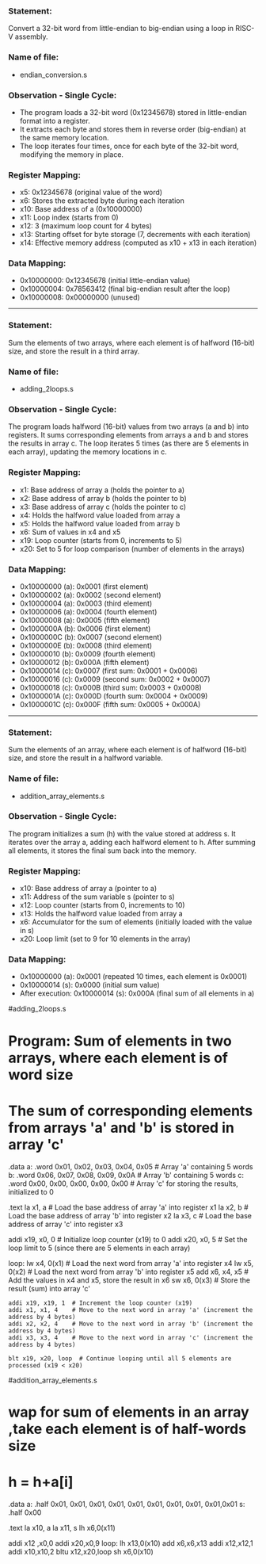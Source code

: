### Statement:
Convert a 32-bit word from little-endian to big-endian using a loop in RISC-V assembly.

### Name of file:
- endian_conversion.s

### Observation - Single Cycle:

- The program loads a 32-bit word (0x12345678) stored in little-endian format into a register.
- It extracts each byte and stores them in reverse order (big-endian) at the same memory location.
- The loop iterates four times, once for each byte of the 32-bit word, modifying the memory in place.

### Register Mapping:
- x5: 0x12345678 (original value of the word)
- x6: Stores the extracted byte during each iteration
- x10: Base address of a (0x10000000)
- x11: Loop index (starts from 0)
- x12: 3 (maximum loop count for 4 bytes)
- x13: Starting offset for byte storage (7, decrements with each iteration)
- x14: Effective memory address (computed as x10 + x13 in each iteration)

### Data Mapping:
- 0x10000000: 0x12345678 (initial little-endian value)
- 0x10000004: 0x78563412 (final big-endian result after the loop)
- 0x10000008: 0x00000000 (unused)
------------------------------------------------------------------------------------------------------------------------

### Statement:
Sum the elements of two arrays, where each element is of halfword (16-bit) size, and store the result in a third array.

### Name of file:
- adding_2loops.s

### Observation - Single Cycle:
The program loads halfword (16-bit) values from two arrays (a and b) into registers.
It sums corresponding elements from arrays a and b and stores the results in array c.
The loop iterates 5 times (as there are 5 elements in each array), updating the memory locations in c.

### Register Mapping:
- x1: Base address of array a (holds the pointer to a)
- x2: Base address of array b (holds the pointer to b)
- x3: Base address of array c (holds the pointer to c)
- x4: Holds the halfword value loaded from array a
- x5: Holds the halfword value loaded from array b
- x6: Sum of values in x4 and x5
- x19: Loop counter (starts from 0, increments to 5)
- x20: Set to 5 for loop comparison (number of elements in the arrays)

### Data Mapping:
- 0x10000000 (a): 0x0001 (first element)
- 0x10000002 (a): 0x0002 (second element)
- 0x10000004 (a): 0x0003 (third element)
- 0x10000006 (a): 0x0004 (fourth element)
- 0x10000008 (a): 0x0005 (fifth element)
- 0x1000000A (b): 0x0006 (first element)
- 0x1000000C (b): 0x0007 (second element)
- 0x1000000E (b): 0x0008 (third element)
- 0x10000010 (b): 0x0009 (fourth element)
- 0x10000012 (b): 0x000A (fifth element)
- 0x10000014 (c): 0x0007 (first sum: 0x0001 + 0x0006)
- 0x10000016 (c): 0x0009 (second sum: 0x0002 + 0x0007)
- 0x10000018 (c): 0x000B (third sum: 0x0003 + 0x0008)
- 0x1000001A (c): 0x000D (fourth sum: 0x0004 + 0x0009)
- 0x1000001C (c): 0x000F (fifth sum: 0x0005 + 0x000A)
------------------------------------------------------------------------------------------------------------------------

### Statement:
Sum the elements of an array, where each element is of halfword (16-bit) size, and store the result in a halfword variable.

### Name of file:
- addition_array_elements.s

### Observation - Single Cycle:
The program initializes a sum (h) with the value stored at address s.
It iterates over the array a, adding each halfword element to h.
After summing all elements, it stores the final sum back into the memory.

### Register Mapping:
- x10: Base address of array a (pointer to a)
- x11: Address of the sum variable s (pointer to s)
- x12: Loop counter (starts from 0, increments to 10)
- x13: Holds the halfword value loaded from array a
- x6: Accumulator for the sum of elements (initially loaded with the value in s)
- x20: Loop limit (set to 9 for 10 elements in the array)

### Data Mapping:
- 0x10000000 (a): 0x0001 (repeated 10 times, each element is 0x0001)
- 0x10000014 (s): 0x0000 (initial sum value)
- After execution:
  0x10000014 (s): 0x000A (final sum of all elements in a)



#adding_2loops.s
# Program: Sum of elements in two arrays, where each element is of word size
# The sum of corresponding elements from arrays 'a' and 'b' is stored in array 'c'

.data
a: .word 0x01, 0x02, 0x03, 0x04, 0x05   # Array 'a' containing 5 words
b: .word 0x06, 0x07, 0x08, 0x09, 0x0A   # Array 'b' containing 5 words
c: .word 0x00, 0x00, 0x00, 0x00, 0x00   # Array 'c' for storing the results, initialized to 0

.text
la x1, a            # Load the base address of array 'a' into register x1
la x2, b            # Load the base address of array 'b' into register x2
la x3, c            # Load the base address of array 'c' into register x3

addi x19, x0, 0     # Initialize loop counter (x19) to 0
addi x20, x0, 5     # Set the loop limit to 5 (since there are 5 elements in each array)

loop:
    lw x4, 0(x1)     # Load the next word from array 'a' into register x4
    lw x5, 0(x2)     # Load the next word from array 'b' into register x5
    add x6, x4, x5   # Add the values in x4 and x5, store the result in x6
    sw x6, 0(x3)     # Store the result (sum) into array 'c'

    addi x19, x19, 1  # Increment the loop counter (x19)
    addi x1, x1, 4    # Move to the next word in array 'a' (increment the address by 4 bytes)
    addi x2, x2, 4    # Move to the next word in array 'b' (increment the address by 4 bytes)
    addi x3, x3, 4    # Move to the next word in array 'c' (increment the address by 4 bytes)

    blt x19, x20, loop  # Continue looping until all 5 elements are processed (x19 < x20)



#addition_array_elements.s
# wap for sum of elements in an array ,take each element is of half-words size
# h = h+a[i]

.data
a: .half 0x01, 0x01, 0x01, 0x01, 0x01, 0x01, 0x01, 0x01, 0x01,0x01 
s: .half 0x00

.text
la x10, a
la x11, s
lh x6,0(x11)

addi x12 ,x0,0
addi x20,x0,9
loop:
    lh x13,0(x10)
    add x6,x6,x13
    addi x12,x12,1
    addi x10,x10,2
    bltu x12,x20,loop
    sh x6,0(x10)

